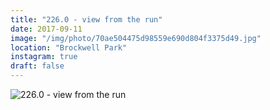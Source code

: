 ```yaml
---
title: "226.0 - view from the run"
date: 2017-09-11
image: "/img/photo/70ae504475d98559e690d804f3375d49.jpg"
location: "Brockwell Park"
instagram: true
draft: false
---
```


![226.0 - view from the run](/img/photo/70ae504475d98559e690d804f3375d49.jpg)
